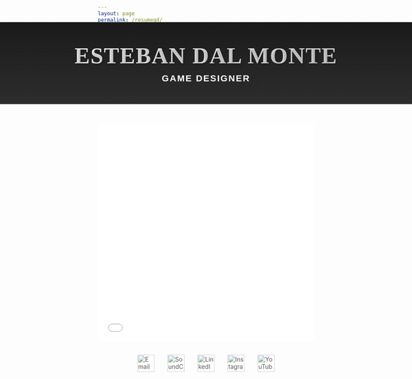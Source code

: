 ```yaml
---
layout: page
permalink: /resumegd/
---
```


<style>
@import url('https://fonts.googleapis.com/css2?family=Cormorant+Garamond:wght@500;600&display=swap');
@import url('https://fonts.googleapis.com/css2?family=Montserrat:wght@700;800&display=swap');

/* Add these rules at the top of your style section */
.page-content {
    padding: 0 !important;
}

.wrapper {
    margin: 0 !important;
    max-width: none !important;
}

.custom-header {
    background: linear-gradient(to bottom, #1a1a1a, #2d2d2d);
    padding: 3rem 0;
    margin: 0;
    text-align: center;
    width: 100vw;
    position: relative;
    left: 50%;
    right: 50%;
    margin-left: -50vw;
    margin-right: -50vw;
    margin-top: -2rem;
    margin-bottom: 3rem;
}

.custom-title {
    font-family: 'Cormorant Garamond', serif;
    font-size: 3.8em;
    font-weight: 600;
    letter-spacing: 0.03em;
    color: transparent;
    background: linear-gradient(45deg, #ffffff, #d4d4d4);
    -webkit-background-clip: text;
    background-clip: text;
    text-shadow: 2px 2px 4px rgba(0,0,0,0.2);
    margin: 0;
    text-transform: uppercase;
}

.subtitle {
    color: #ffffff;
    font-family: 'Montserrat', sans-serif;
    font-weight: 800;
    font-size: 1.5em;
    letter-spacing: 0.1em;
    text-transform: uppercase;
    margin-top: 0.5em;
}

.social-icons {
    display: flex;
    justify-content: center;
    gap: 30px;
    margin: 2rem auto;
}

.social-icon {
    width: 40px;
    height: 40px;
    opacity: 0.7;
    transition: opacity 0.3s;
}

.social-icon:hover {
    opacity: 1;
}
</style>

<div class="custom-header">
    <h1 class="custom-title">Esteban Dal Monte</h1>
    <div class="subtitle">
        Game Designer
    </div>
</div>

<div class="pdf-container" style="position: relative; padding-bottom: 100%; height: 0; overflow: hidden; max-width: 100%; height: auto;">
    <iframe src="{{ site.baseurl }}/assets/resumegd.pdf" 
            style="position: absolute; top: 0; left: 0; width: 100%; height: 100%;" 
            frameborder="0">
    </iframe>
</div>

<div class="social-icons">
    <a href="mailto:correoesti@outlook.com">
        <img src="https://cdn-icons-png.flaticon.com/512/552/552486.png" alt="Email" class="social-icon">
    </a>
    <a href="https://soundcloud.com/dalmontemusic" target="_blank">
        <img src="https://cdn-icons-png.flaticon.com/512/145/145809.png" alt="SoundCloud" class="social-icon">
    </a>
    <a href="https://linkedin.com/in/dalmonteroquero" target="_blank">
        <img src="https://cdn-icons-png.flaticon.com/512/145/145807.png" alt="LinkedIn" class="social-icon">
    </a>
    <a href="https://instagram.com/unf0ldmusic" target="_blank">
        <img src="https://cdn-icons-png.flaticon.com/512/2111/2111463.png" alt="Instagram" class="social-icon">
    </a>
    <a href="https://www.youtube.com/channel/UCdgMWDm_3oJD4xYIaosaR_w" target="_blank">
        <img src="https://cdn-icons-png.flaticon.com/512/1384/1384060.png" alt="YouTube" class="social-icon">
    </a>
</div>